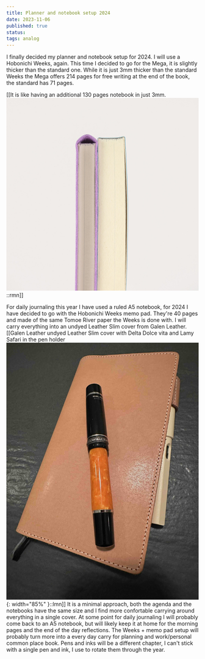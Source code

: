 ```yaml
---
title: Planner and notebook setup 2024
date: 2023-11-06
published: true
status:
tags: analog 
---
```


I finally decided my planner and notebook setup for 2024. I will use a Hobonichi Weeks, again. This time I decided to go for the Mega, it is slightly thicker than the standard one.
While it is just 3mm thicker than the standard Weeks the Mega offers 214 pages for free writing at the end of the book, the standard has 71 pages.


[[It is like having an additional 130 pages notebook in just 3mm. ![Weeks Mega](/assets/postimg/weeks-mega.jpg)::rmn]]


For daily journaling this year I have used a ruled A5 notebook, for 2024 I have decided to go with the Hobonichi Weeks memo pad. They're 40 pages and made of the same Tomoe River paper the Weeks is done with. I will carry everything into an undyed Leather Slim cover from Galen Leather. [[Galen Leather undyed Leather Slim cover with Delta Dolce vita and Lamy Safari in the pen holder ![Weeks Mega](/assets/postimg/delta.jpg){: width="85%" }::lmn]]
It is a minimal approach, both the agenda and the notebooks have the same size and I find more confortable carrying around everything in a single cover. At some point for daily journaling I will probably come back to an A5 notebook, but will likely keep it at home for the morning pages and the end of the day reflections. The Weeks + memo pad setup will probably turn more into a every day carry for planning and work/personal common place book. Pens and inks will be a different chapter, I can't stick with a single pen and ink, I use to rotate them through the year.

